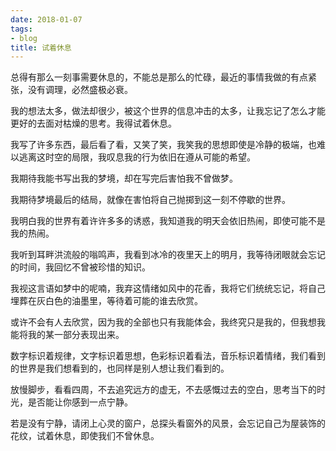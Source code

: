 ```yaml
---
date: 2018-01-07
tags:
- blog
title: 试着休息
---
```


总得有那么一刻事需要休息的，不能总是那么的忙碌，最近的事情我做的有点紧张，没有调理，必然盛极必衰。

我的想法太多，做法却很少，被这个世界的信息冲击的太多，让我忘记了怎么才能更好的去面对枯燥的思考。我得试着休息。

我写了许多东西，最后看了看，又笑了笑，我笑我的思想即使是冷静的极端，也难以逃离这时空的局限，我叹息我的行为依旧在遵从可能的希望。

我期待我能书写出我的梦境，却在写完后害怕我不曾做梦。

我期待梦境最后的结局，就像在害怕将自己抛掷到这一刻不停歇的世界。

我明白我的世界有着许许多多的诱惑，我知道我的明天会依旧热闹，即使可能不是我的热闹。

我听到耳畔洪流般的嗡鸣声，我看到冰冷的夜里天上的明月，我等待闭眼就会忘记的时间，我回忆不曾被珍惜的知识。

我视这言语如梦中的呢喃，我弃这情绪如风中的花香，我将它们统统忘记，将自己埋葬在灰白色的油墨里，等待着可能的谁去欣赏。

或许不会有人去欣赏，因为我的全部也只有我能体会，我终究只是我的，但我想我能将我的某一部分表现出来。

数字标识着规律，文字标识着思想，色彩标识着看法，音乐标识着情绪，我们看到的世界是我们想看到的，也同样是别人想让我们看到的。

放慢脚步，看看四周，不去追究远方的虚无，不去感慨过去的空白，思考当下的时光，是否能让你感到一点宁静。

若是没有宁静，请闭上心灵的窗户，总探头看窗外的风景，会忘记自己为屋装饰的花纹，试着休息，即使我们不曾休息。